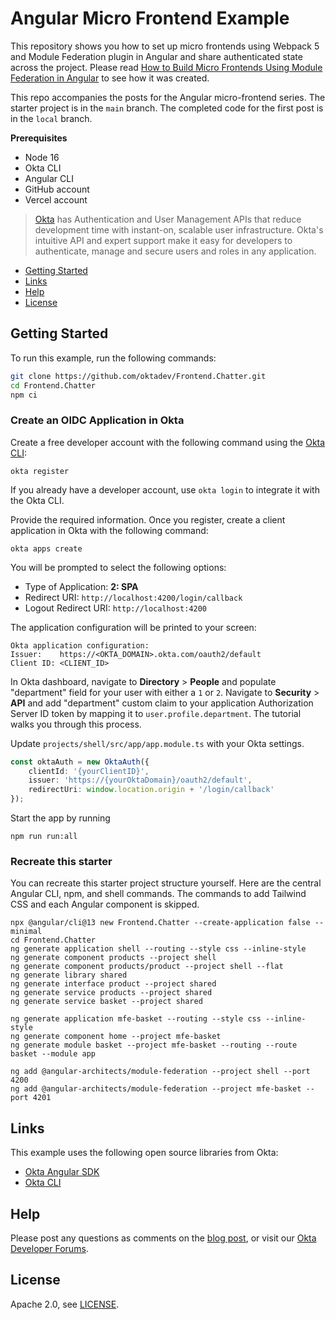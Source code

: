 # Angular Micro Frontend Example

This repository shows you how to set up micro frontends using Webpack 5 and Module Federation plugin in Angular and share authenticated state across the project. Please read [How to Build Micro Frontends Using Module Federation in Angular][blog] to see how it was created.

This repo accompanies the posts for the Angular micro-frontend series. The starter project is in the `main` branch. The completed code for the first post is in the `local` branch.

**Prerequisites**

* Node 16
* Okta CLI
* Angular CLI
* GitHub account
* Vercel account

> [Okta](https://developer.okta.com/) has Authentication and User Management APIs that reduce development time with instant-on, scalable user infrastructure. Okta's intuitive API and expert support make it easy for developers to authenticate, manage and secure users and roles in any application.

* [Getting Started](#getting-started)
* [Links](#links)
* [Help](#help)
* [License](#license)

## Getting Started

To run this example, run the following commands:

```bash
git clone https://github.com/oktadev/Frontend.Chatter.git
cd Frontend.Chatter
npm ci
```

### Create an OIDC Application in Okta

Create a free developer account with the following command using the [Okta CLI](https://cli.okta.com):

```shell
okta register
```

If you already have a developer account, use `okta login` to integrate it with the Okta CLI.

Provide the required information. Once you register, create a client application in Okta with the following command:

```shell
okta apps create
```

You will be prompted to select the following options:
- Type of Application: **2: SPA**
- Redirect URI: `http://localhost:4200/login/callback`
- Logout Redirect URI: `http://localhost:4200`

The application configuration will be printed to your screen:

```shell
Okta application configuration:
Issuer:    https://<OKTA_DOMAIN>.okta.com/oauth2/default
Client ID: <CLIENT_ID>
```

In Okta dashboard, navigate to **Directory** > **People** and populate "department" field for your user with either a `1` or `2`. Navigate to **Security** > **API** and add "department" custom claim to your application Authorization Server ID token by mapping it to `user.profile.department`. The tutorial walks you through this process.

Update `projects/shell/src/app/app.module.ts` with your Okta settings.

```ts
const oktaAuth = new OktaAuth({
    clientId: '{yourClientID}',
    issuer: 'https://{yourOktaDomain}/oauth2/default',
    redirectUri: window.location.origin + '/login/callback'
});
```

Start the app by running

```shell
npm run run:all
```

### Recreate this starter

You can recreate this starter project structure yourself. Here are the central Angular CLI, npm, and shell commands. The commands to add Tailwind CSS and each Angular component is skipped.

```shell
npx @angular/cli@13 new Frontend.Chatter --create-application false --minimal
cd Frontend.Chatter
ng generate application shell --routing --style css --inline-style
ng generate component products --project shell
ng generate component products/product --project shell --flat
ng generate library shared
ng generate interface product --project shared
ng generate service products --project shared
ng generate service basket --project shared

ng generate application mfe-basket --routing --style css --inline-style
ng generate component home --project mfe-basket
ng generate module basket --project mfe-basket --routing --route basket --module app

ng add @angular-architects/module-federation --project shell --port 4200
ng add @angular-architects/module-federation --project mfe-basket --port 4201
```

## Links

This example uses the following open source libraries from Okta:

* [Okta Angular SDK](https://github.com/okta/okta-angular)
* [Okta CLI](https://github.com/okta/okta-cli)

## Help

Please post any questions as comments on the [blog post][blog], or visit our [Okta Developer Forums](https://devforum.okta.com/).

## License

Apache 2.0, see [LICENSE](LICENSE).

[blog]: https://developer.okta.com/blog

